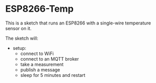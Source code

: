 # ESP8266-Temp
This is a sketch that runs an ESP8266 with a single-wire temperature sensor on it.

The sketch will:
* setup:
  * connect to WiFi
  * connect to an MQTT broker
  * take a measurement
  * publish a message
  * sleep for 5 minutes and restart

